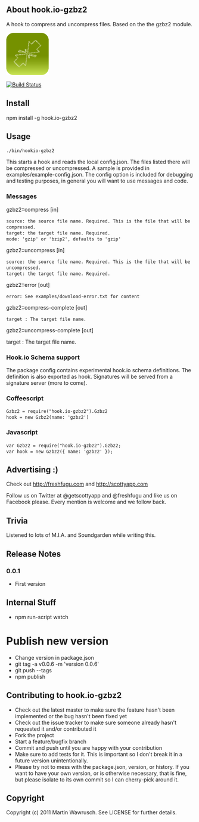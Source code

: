 ## About hook.io-gzbz2

A hook to compress and uncompress files. Based on the the gzbz2 module.

![Gzbz2 Icon](http://github.com/scottyapp/hook.io-gzbz2/raw/master/assets/gzbz2114x114.png)

[![Build Status](https://secure.travis-ci.org/scottyapp/hook.io-gzbz2.png)](http://travis-ci.org/scottyapp/hook.io-gzbz2.png)


## Install

npm install -g hook.io-gzbz2

## Usage

	./bin/hookio-gzbz2 

This starts a hook and reads the local config.json. The files listed there will be compressed or uncompressed. A sample is provided in examples/example-config.json. The config
option is included for debugging and testing purposes, in general you will want to use messages and code.

### Messages

gzbz2::compress [in]

	source: the source file name. Required. This is the file that will be compressed.
	target: the target file name. Required.
	mode: 'gzip' or 'bzip2', defaults to 'gzip'

gzbz2::uncompress [in]

	source: the source file name. Required. This is the file that will be uncompressed.
	target: the target file name. Required.

gzbz2::error [out]

	error: See examples/download-error.txt for content

gzbz2::compress-complete [out]

	target : The target file name.

gzbz2::uncompress-complete [out]

target : The target file name.

### Hook.io Schema support 

The package config contains experimental hook.io schema definitions. The definition is also exported as hook. Signatures will be served from a signature server (more to come).

### Coffeescript

	Gzbz2 = require("hook.io-gzbz2").Gzbz2
	hook = new Gzbz2(name: 'gzbz2')
 
### Javascript

	var Gzbz2 = require("hook.io-gzbz2").Gzbz2;
	var hook = new Gzbz2({ name: 'gzbz2' });

## Advertising :)

Check out http://freshfugu.com and http://scottyapp.com

Follow us on Twitter at @getscottyapp and @freshfugu and like us on Facebook please. Every mention is welcome and we follow back.

## Trivia

Listened to lots of M.I.A. and Soundgarden while writing this.

## Release Notes

### 0.0.1

* First version

## Internal Stuff

* npm run-script watch

# Publish new version

* Change version in package.json
* git tag -a v0.0.6 -m 'version 0.0.6'
* git push --tags
* npm publish

## Contributing to hook.io-gzbz2
 
* Check out the latest master to make sure the feature hasn't been implemented or the bug hasn't been fixed yet
* Check out the issue tracker to make sure someone already hasn't requested it and/or contributed it
* Fork the project
* Start a feature/bugfix branch
* Commit and push until you are happy with your contribution
* Make sure to add tests for it. This is important so I don't break it in a future version unintentionally.
* Please try not to mess with the package.json, version, or history. If you want to have your own version, or is otherwise necessary, that is fine, but please isolate to its own commit so I can cherry-pick around it.

## Copyright

Copyright (c) 2011 Martin Wawrusch. See LICENSE for
further details.


